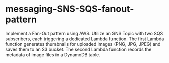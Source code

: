 # messaging-SNS-SQS-fanout-pattern
Implement a Fan-Out pattern using AWS. Utilize an SNS Topic with two SQS subscribers, each triggering a dedicated Lambda function. The first Lambda function generates thumbnails for uploaded images (PNG, JPG, JPEG) and saves them to an S3 bucket. The second Lambda function records the metadata of image files in a DynamoDB table.
